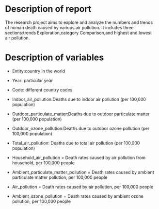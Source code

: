 # Description of report

The research project aims to explore and analyze the numbers and trends of human death caused by various air pollution. It includes three sections:trends Exploration,category Comparison,and highest and lowest air pollution.


# Description of variables

- Entity:country in the world

- Year: particular year

- Code: different country codes

- Indoor_air_pollution:Deaths due to indoor air pollution (per 100,000 population)

- Outdoor_particulate_matter:Deaths due to outdoor particulate matter (per 100,000 population)

- Outdoor_ozone_pollution:Deaths due to outdoor ozone pollution (per 100,000 population)

- Total_air_pollution: Deaths due to total air pollution (per 100,000 population)

- Household_air_pollution = Death rates caused by air pollution from household, per 100,000 people

- Ambient_particulate_matter_pollution = Death rates caused by ambient particulate matter pollution, per 100,000 people

- Air_pollution = Death rates caused by air pollution, per 100,000 people

- Ambient_ozone_pollution = Death rates caused by ambient ozone pollution, per 100,000 people
